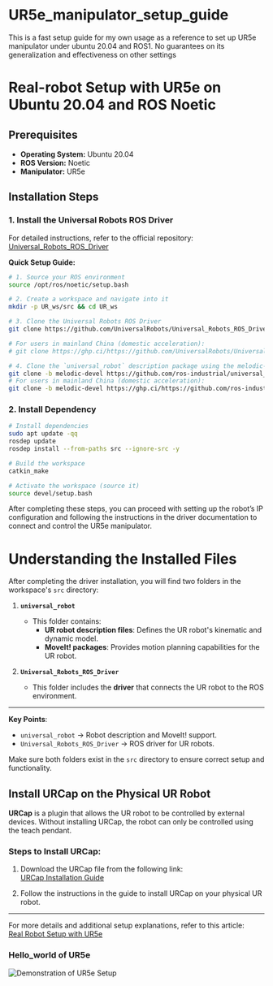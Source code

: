 # UR5e_manipulator_setup_guide
This is a fast setup guide for my own usage as a reference to set up UR5e manipulator under ubuntu 20.04 and ROS1. No guarantees on its generalization and effectiveness on other settings
# Real-robot Setup with UR5e on Ubuntu 20.04 and ROS Noetic

## Prerequisites

- **Operating System:** Ubuntu 20.04
- **ROS Version:** Noetic
- **Manipulator:** UR5e

## Installation Steps

### 1. Install the Universal Robots ROS Driver

For detailed instructions, refer to the official repository:  
[Universal_Robots_ROS_Driver](https://github.com/UniversalRobots/Universal_Robots_ROS_Driver)

**Quick Setup Guide:**

```bash
# 1. Source your ROS environment
source /opt/ros/noetic/setup.bash

# 2. Create a workspace and navigate into it
mkdir -p UR_ws/src && cd UR_ws

# 3. Clone the Universal Robots ROS Driver
git clone https://github.com/UniversalRobots/Universal_Robots_ROS_Driver.git src/Universal_Robots_ROS_Driver

# For users in mainland China (domestic acceleration):
# git clone https://ghp.ci/https://github.com/UniversalRobots/Universal_Robots_ROS_Driver.git src/Universal_Robots_ROS_Driver

# 4. Clone the `universal_robot` description package using the melodic-devel branch
git clone -b melodic-devel https://github.com/ros-industrial/universal_robot.git src/universal_robot
# For users in mainland China (domestic acceleration):
git clone -b melodic-devel https://ghp.ci/https://github.com/ros-industrial/universal_robot.git src/universal_robot
```
### 2. Install Dependency
```bash
# Install dependencies
sudo apt update -qq
rosdep update
rosdep install --from-paths src --ignore-src -y

# Build the workspace
catkin_make

# Activate the workspace (source it)
source devel/setup.bash
```
After completing these steps, you can proceed with setting up the robot’s IP configuration and following the instructions in the driver documentation to connect and control the UR5e manipulator.

# Understanding the Installed Files

After completing the driver installation, you will find two folders in the workspace's `src` directory:

1. **`universal_robot`**  
   - This folder contains:
     - **UR robot description files**: Defines the UR robot's kinematic and dynamic model.  
     - **MoveIt! packages**: Provides motion planning capabilities for the UR robot.  

2. **`Universal_Robots_ROS_Driver`**  
   - This folder includes the **driver** that connects the UR robot to the ROS environment.

---

**Key Points**:  
- `universal_robot` → Robot description and MoveIt! support.  
- `Universal_Robots_ROS_Driver` → ROS driver for UR robots.  

Make sure both folders exist in the `src` directory to ensure correct setup and functionality.

## Install URCap on the Physical UR Robot

**URCap** is a plugin that allows the UR robot to be controlled by external devices. Without installing URCap, the robot can only be controlled using the teach pendant.

### Steps to Install URCap:

1. Download the URCap file from the following link:  
   [URCap Installation Guide](https://github.com/UniversalRobots/Universal_Robots_ROS_Driver/blob/master/ur_robot_driver/doc/install_urcap_cb3.md)

2. Follow the instructions in the guide to install URCap on your physical UR robot.

---

For more details and additional setup explanations, refer to this article:  
[Real Robot Setup with UR5e](https://blog.csdn.net/Time_Memory_cici/article/details/130706760)


### Hello_world of UR5e
![Demonstration of UR5e Setup](./assets/start_demo.gif)
